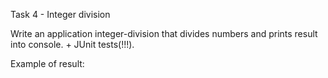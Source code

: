 Task 4 - Integer division

Write an application integer-division that divides numbers and prints result into console. + JUnit tests(!!!).

Example of result:

